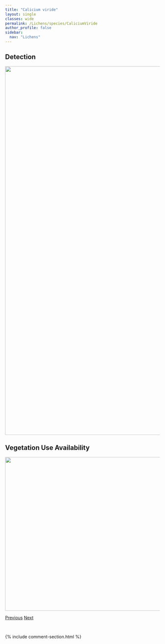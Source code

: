 ```yaml
---
title: "Calicium viride"
layout: single
classes: wide
permalink: /Lichens/species/CaliciumViride
author_profile: false
sidebar:
  nav: "Lichens"
---
```


<h2>Detection</h2>

<a href="https://drive.google.com/uc?export=view&id=15Wxf-tQwHQiVDuKecdyeRbAJWfLPf9Ec">
<img src="https://drive.google.com/uc?export=view&id=15Wxf-tQwHQiVDuKecdyeRbAJWfLPf9Ec" height = "1200" width = "800">
</a>


<h2>Vegetation Use Availability</h2>

<a href="https://drive.google.com/uc?export=view&id=1RGxPame588VbAPLIkovVQcwg_WRBUSeC">
<img src="https://drive.google.com/uc?export=view&id=1RGxPame588VbAPLIkovVQcwg_WRBUSeC" height = "500" width = "1000">
</a>


<a href="/DevelopmentWebsite/Lichens/species/CaliciumTrachylioides" class="pagination--pager" title="Calicium trachylioides">Previous</a> <a href="/DevelopmentWebsite/Lichens/species/CaloplacaLobulata" class="pagination--pager" title="Caloplaca lobulata">Next</a>

<p>&nbsp;</p>

{% include comment-section.html %}
